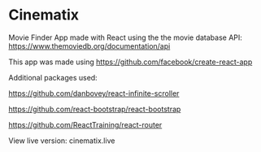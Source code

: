 # Cinematix
Movie Finder App made with React using the the movie database API: https://www.themoviedb.org/documentation/api

This app was made using https://github.com/facebook/create-react-app

Additional packages used: 

https://github.com/danbovey/react-infinite-scroller

https://github.com/react-bootstrap/react-bootstrap

https://github.com/ReactTraining/react-router



View live version: cinematix.live
